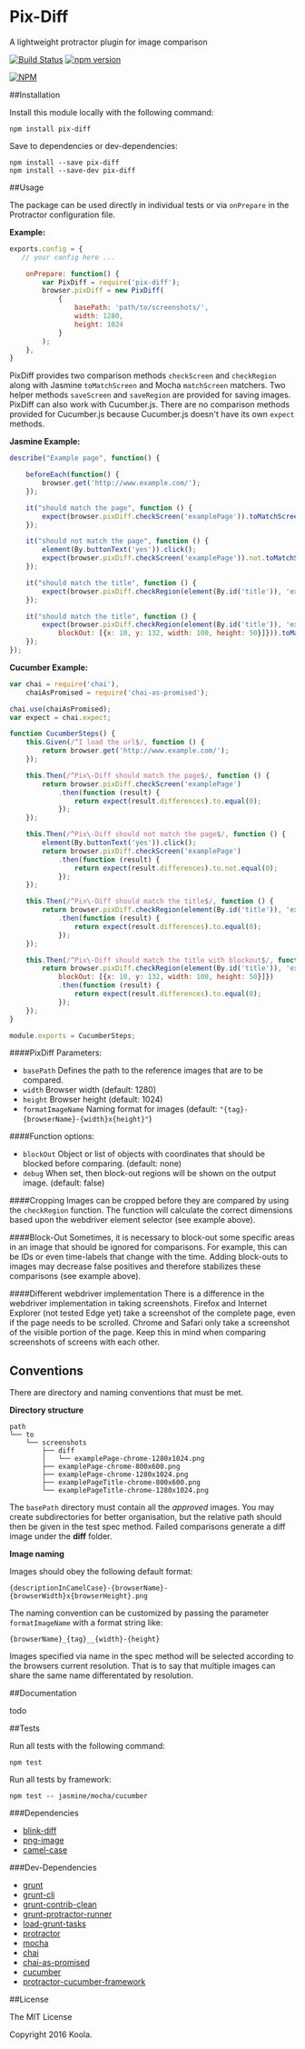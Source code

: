 Pix-Diff
==========

A lightweight protractor plugin for image comparison

[![Build Status](https://travis-ci.org/koola/pix-diff.svg)](https://travis-ci.org/koola/pix-diff)
[![npm version](https://badge.fury.io/js/pix-diff.svg)](http://badge.fury.io/js/pix-diff)

[![NPM](https://nodei.co/npm/pix-diff.png)](https://nodei.co/npm/pix-diff/)

##Installation

Install this module locally with the following command:
```shell
npm install pix-diff
```

Save to dependencies or dev-dependencies:
```shell
npm install --save pix-diff
npm install --save-dev pix-diff
```

##Usage

The package can be used directly in individual tests or via ```onPrepare``` in the Protractor configuration file.

**Example:**
```javascript
exports.config = {
   // your config here ...

    onPrepare: function() {
        var PixDiff = require('pix-diff');
        browser.pixDiff = new PixDiff(
            {
                basePath: 'path/to/screenshots/',
                width: 1280,
                height: 1024
            }
        );
    },
}
```

PixDiff provides two comparison methods ```checkScreen``` and ```checkRegion``` along with Jasmine ```toMatchScreen``` and Mocha ```matchScreen``` matchers. Two helper methods ```saveScreen``` and ```saveRegion``` are provided for saving images.
PixDiff can also work with Cucumber.js. There are no comparison methods provided for Cucumber.js because Cucumber.js doesn't have its own ```expect``` methods.

**Jasmine Example:**
```javascript
describe("Example page", function() {

    beforeEach(function() {
        browser.get('http://www.example.com/');
    });

    it("should match the page", function () {
        expect(browser.pixDiff.checkScreen('examplePage')).toMatchScreen();
    });

    it("should not match the page", function () {
        element(By.buttonText('yes')).click();
        expect(browser.pixDiff.checkScreen('examplePage')).not.toMatchScreen();
    });

    it("should match the title", function () {
        expect(browser.pixDiff.checkRegion(element(By.id('title')), 'example page title')).toMatchScreen();
    });

    it("should match the title", function () {
        expect(browser.pixDiff.checkRegion(element(By.id('title')), 'example page title', {
            blockOut: [{x: 10, y: 132, width: 100, height: 50}]})).toMatchScreen();
    });
});
```

**Cucumber Example:**
```javascript
var chai = require('chai'),
    chaiAsPromised = require('chai-as-promised');

chai.use(chaiAsPromised);
var expect = chai.expect;

function CucumberSteps() {
    this.Given(/^I load the url$/, function () {
        return browser.get('http://www.example.com/');
    });

    this.Then(/^Pix\-Diff should match the page$/, function () {
        return browser.pixDiff.checkScreen('examplePage')
            .then(function (result) {
                return expect(result.differences).to.equal(0);
            });
    });

    this.Then(/^Pix\-Diff should not match the page$/, function () {
        element(By.buttonText('yes')).click();
        return browser.pixDiff.checkScreen('examplePage')
            .then(function (result) {
                return expect(result.differences).to.not.equal(0);
            });
    });

    this.Then(/^Pix\-Diff should match the title$/, function () {
        return browser.pixDiff.checkRegion(element(By.id('title')), 'example page title')
            .then(function (result) {
                return expect(result.differences).to.equal(0);
            });
    });

    this.Then(/^Pix\-Diff should match the title with blockout$/, function () {
        return browser.pixDiff.checkRegion(element(By.id('title')), 'example page title', {
            blockOut: [{x: 10, y: 132, width: 100, height: 50}]})
            .then(function (result) {
                return expect(result.differences).to.equal(0);
            });
    });
}

module.exports = CucumberSteps;
```

####PixDiff Parameters:

* ```basePath``` Defines the path to the reference images that are to be compared.
* ```width``` Browser width (default: 1280)
* ```height``` Browser height (default: 1024)
* ```formatImageName``` Naming format for images (default: ```"{tag}-{browserName}-{width}x{height}"```)

####Function options:

* ```blockOut``` Object or list of objects with coordinates that should be blocked before comparing. (default: none)
* ```debug``` When set, then block-out regions will be shown on the output image. (default: false)

####Cropping
Images can be cropped before they are compared by using the ```checkRegion``` function. The function will calculate the correct dimensions based upon the webdriver element selector (see example above).

####Block-Out
Sometimes, it is necessary to block-out some specific areas in an image that should be ignored for comparisons. For example, this can be IDs or even time-labels that change with the time. Adding block-outs to images may decrease false positives and therefore stabilizes these comparisons (see example above).

####Different webdriver implementation
There is a difference in the webdriver implementation in taking screenshots. Firefox and Internet Explorer (not tested Edge yet) take a screenshot of the complete page, even if the page needs to be scrolled. Chrome and Safari only take a screenshot of the visible portion of the page.
Keep this in mind when comparing screenshots of screens with each other.

## Conventions
There are directory and naming conventions that must be met.

**Directory structure**
```text
path
└── to
    └── screenshots
        ├── diff
        │   └── examplePage-chrome-1280x1024.png
        ├── examplePage-chrome-800x600.png
        ├── examplePage-chrome-1280x1024.png
        ├── examplePageTitle-chrome-800x600.png
        └── examplePageTitle-chrome-1280x1024.png
```
The ```basePath``` directory must contain all the *approved* images. You may create subdirectories for better organisation, but the relative path should then be given in the test spec method. Failed comparisons generate a diff image under the **diff** folder.

**Image naming**

Images should obey the following default format:

```text
{descriptionInCamelCase}-{browserName}-{browserWidth}x{browserHeight}.png
```

The naming convention can be customized by passing the parameter ```formatImageName``` with a format string like:

```text
{browserName}_{tag}__{width}-{height}
```

Images specified via name in the spec method will be selected according to the browsers current resolution. That is to say that multiple images can share the same name differentated by resolution.

##Documentation

todo

##Tests

Run all tests with the following command:
```shell
npm test
```

Run all tests by framework:
```shell
npm test -- jasmine/mocha/cucumber
```

###Dependencies
* [blink-diff](https://github.com/yahoo/blink-diff)
* [png-image](https://github.com/koola/png-image)
* [camel-case](https://github.com/blakeembrey/camel-case)

###Dev-Dependencies
* [grunt](https://github.com/gruntjs/grunt)
* [grunt-cli](https://github.com/gruntjs/grunt-cli)
* [grunt-contrib-clean](https://github.com/gruntjs/grunt-contrib-clean)
* [grunt-protractor-runner](https://github.com/teerapap/grunt-protractor-runner)
* [load-grunt-tasks](https://github.com/sindresorhus/load-grunt-tasks)
* [protractor](https://github.com/angular/protractor)
* [mocha](https://github.com/mochajs/mocha)
* [chai](https://github.com/chaijs/chai)
* [chai-as-promised](https://github.com/domenic/chai-as-promised)
* [cucumber](https://github.com/cucumber/cucumber-js)
* [protractor-cucumber-framework](https://github.com/mattfritz/protractor-cucumber-framework)

##License

The MIT License

Copyright 2016 Koola.
